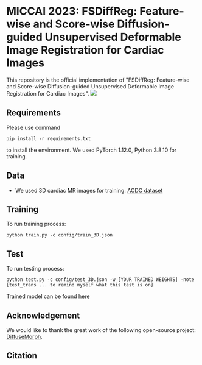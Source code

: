 # MICCAI 2023: FSDiffReg: Feature-wise and Score-wise Diffusion-guided Unsupervised Deformable Image Registration for Cardiac Images

This repository is the official implementation of "FSDiffReg: Feature-wise and Score-wise Diffusion-guided Unsupervised Deformable Image Registration for Cardiac Images".
<img src="./img/mainfigure.png">

## Requirements
Please use command
```
pip install -r requirements.txt
```
to install the environment. We used PyTorch 1.12.0, Python 3.8.10 for training.

## Data
* We used 3D cardiac MR images for training: [ACDC dataset](https://acdc.creatis.insa-lyon.fr/description/databases.html)

## Training

To run training process:

```
python train.py -c config/train_3D.json
```

## Test

To run testing process:

```
python test.py -c config/test_3D.json -w [YOUR TRAINED WEIGHTS] -note [test_trans ... to remind myself what this test is on]
```
Trained model can be found [here](https://drive.google.com/drive/folders/1x4NC9hHor2JexrclDmUMfKYTHhOQvVYT?usp=sharing)

## Acknowledgement

We would like to thank the great work of the following open-source project: [DiffuseMorph](https://github.com/DiffuseMorph/DiffuseMorph).

## Citation

